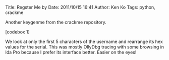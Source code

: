 Title: Regster Me by <author unknown>
Date: 2011/10/15 16:41
Author: Ken Ko
Tags: python, crackme

Another keygenme from the crackme repository. 

[codebox 1]

We look at only the first 5 characters of the username and rearrange its hex values for the serial. This was mostly OllyDbg tracing with some browsing in Ida Pro because I prefer its interface better. Easier on the eyes!
